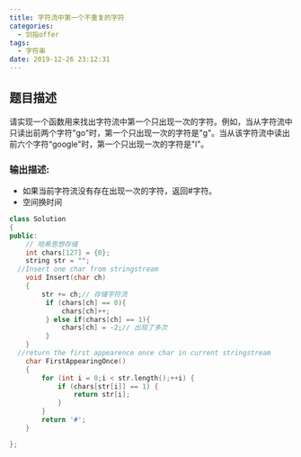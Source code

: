 ```yaml
---
title: 字符流中第一个不重复的字符
categories:
  - 剑指offer
tags:
  - 字符串
date: 2019-12-26 23:12:31
---
```


## 题目描述
请实现一个函数用来找出字符流中第一个只出现一次的字符。例如，当从字符流中只读出前两个字符"go"时，第一个只出现一次的字符是"g"。当从该字符流中读出前六个字符“google"时，第一个只出现一次的字符是"l"。
### 输出描述:
- 如果当前字符流没有存在出现一次的字符，返回#字符。  
- 空间换时间

```cpp
class Solution
{
public:
    // 哈希思想存储
    int chars[127] = {0};
    string str = ""; 
  //Insert one char from stringstream
    void Insert(char ch)
    {
        str += ch;// 存储字符流
         if (chars[ch] == 0){
             chars[ch]++;
         } else if(chars[ch] == 1){
             chars[ch] = -2;// 出现了多次
         }
    }
  //return the first appearence once char in current stringstream
    char FirstAppearingOnce()
    {
        for (int i = 0;i < str.length();++i) {
            if (chars[str[i]] == 1) {
                return str[i];
            }
        }
        return '#';
    }

};
```
